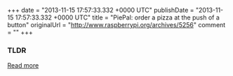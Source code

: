 +++
date = "2013-11-15 17:57:33.332 +0000 UTC"
publishDate = "2013-11-15 17:57:33.332 +0000 UTC"
title = "PiePal: order a pizza at the push of a button"
originalUrl = "http://www.raspberrypi.org/archives/5256"
comment = ""
+++

### TLDR



[Read more](http://www.raspberrypi.org/archives/5256)
